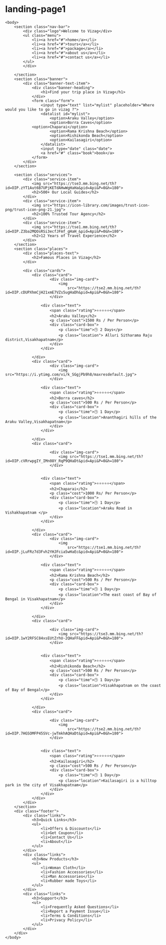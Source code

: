 # landing-page1
<!DOCTYPE html>
<html lang="en">

<head>
    <meta charset="UTF-8" />
    <meta http-equiv="X-UA-Compatible" content="IE=edge" />
    <meta name="viewport" content="width=device-width, initial-scale=1.0" />
    <link rel="stylesheet" href="style.css" />
    <title>Tourism</title>
</head>

<body>

    <body>
        <section class="nav-bar">
            <div class="logo">Welcome to Vizag</div>
            <ul class="menu">
                <li><a href="#">home</a></li>
                <li><a href="#">tours</a></li>
                <li><a href="#">package</a></li>
                <li><a href="#">about us</a></li>
                <li><a href="#">contact us</a></li>
            </ul>
            </div>

        </section>
        <section class="banner">
            <div class="banner-text-item">
                <div class="banner-heading">
                    <h1>Find your trip place in Vizag</h1>
                </div>
                <form class="form">
                    <input type="text" list="mylist" placeholder="Where would you like to go in vizag ?">
                    <datalist id="mylist">
                        <option>Araku Valley</option>
                        <option>Borra Caves</option>
				<option>Chaparai</option>
                        <option>Rama Krishna Beach</option>
                        <option>Rishikonda Beach</option>
                        <option>Kailasagiri</option>
                    </datalist>
                    <input type="date" class="date">
                    <a href="#" class="book">book</a>
                </form>
            </div>
        </section>

        <section class="services">
            <div class="service-item">
                <img src="https://tse3.mm.bing.net/th?id=OIP.zYT1Aut6B7UPjKETdAHwWgHaHa&pid=Api&P=0&h=180">
                <h2>500+ Our Local Guides</h2>
            </div>
            <div class="service-item">
                <img src="https://icon-library.com/images/trust-icon-png/trust-icon-png-21.jpg">
                <h2>100% Trusted Tour Agency</h2>
            </div>
            <div class="service-item">
                <img src="https://tse1.mm.bing.net/th?id=OIP.Z3ba2MQOsRSi3ecfJFmf_gHaH_&pid=Api&P=0&h=180">
                <h2>12 Years of Travel Experience</h2>
            </div>
        </section>
        <section class="places">
            <div class="places-text">
                <h2>Famous Places in Vizag</h2>
            </div>

            <div class="cards">
                <div class="card">
                        <div class="img-card">
                            <img
                                src="https://tse2.mm.bing.net/th?id=OIP.cDUPXhmCjH21xmE7VZs5ugHaDh&pid=Api&P=0&h=180">
                        </div>

                    <div class="text">
                        <span class="rating">⭐⭐⭐⭐⭐</span>
                        <h2>Araku Valley</h2>
                        <p class="cost">1500 Rs / Per Person</p>
                        <div class="card-box">
                            <p class="time">🕓 2 Days</p>
                            <p class="location"> Alluri Sitharama Raju district,Visakhapatnam</p>
                        </div>
                    </div>

                </div>
                <div class="card">
                        <div class="img-card">
                            <img src="https://i.ytimg.com/vi/k_SGgjPb9h8/maxresdefault.jpg">
                        </div>

                    <div class="text">
                        <span class="rating">⭐⭐⭐⭐⭐</span>
                        <h2>Borra caves</h2>
                        <p class="cost">500 Rs / Per Person</p>
                        <div class="card-box">
                            <p class="time">🕓 1 Day</p>
                            <p class="location">Ananthagiri hills of the Araku Valley,Visakhapatnam</p>
                        </div>
                    </div>

                </div>
                <div class="card">
                   
                        <div class="img-card">
                            <img src="https://tse1.mm.bing.net/th?id=OIP.cVRrwpgIY_IMn08Y_RqP9QHaDt&pid=Api&P=0&h=180">
                        </div>
                    

                    <div class="text">
                        <span class="rating">⭐⭐⭐⭐⭐</span>
                        <h2>Chaparai</h2>
                        <p class="cost">1000 Rs/ Per Person</p>
                        <div class="card-box">
                            <p class="time">🕓 1 Day</p>
                            <p class="location">Araku Road in Vishakhapatnam </p>
                        </div>
                    </div>

                </div>
                <div class="card">
                        <div class="img-card">
                            <img
                                src="https://tse1.mm.bing.net/th?id=OIP.jLuFRz7d3Fvh2YHJFcia5wHaEc&pid=Api&P=0&h=180">
                        </div>

                    <div class="text">
                        <span class="rating">⭐⭐⭐⭐⭐</span>
                        <h2>Rama Krishna Beach</h2>
                        <p class="cost">500 Rs / Per Person</p>
                        <div class="card-box">
                            <p class="time">🕓 1 Day</p>
                            <p class="location">The east coast of Bay of Bengal in Visakhapatnam</p>
                        </div>
                    </div>

                </div>
                <div class="card">
                    
                        <div class="img-card">
                            <img src="https://tse3.mm.bing.net/th?id=OIP.1wY2RFSC84xsEUtZrhU-2QHaFF&pid=Api&P=0&h=180">
                        </div>
                   

                    <div class="text">
                        <span class="rating">⭐⭐⭐⭐⭐</span>
                        <h2>Rishikonda Beach</h2>
                        <p class="cost">500 Rs / Per Person</p>
                        <div class="card-box">
                            <p class="time">🕓 1 Day</p>
                            <p class="location">Visakhapatnam on the coast of Bay of Bengal</p>
                        </div>
                    </div>

                </div>
                <div class="card">
                   
                        <div class="img-card">
                            <img
                                src="https://tse2.mm.bing.net/th?id=OIP.7HGSOMFP45SVc-jwTmkhAQHaDt&pid=Api&P=0&h=180">
                        </div>
                   

                    <div class="text">
                        <span class="rating">⭐⭐⭐⭐⭐</span>
                        <h2>Kailasagiri</h2>
                        <p class="cost">500 Rs / Per Person</p>
                        <div class="card-box">
                            <p class="time">🕓 1 Day</p>
                            <p class="location">Kailasagiri is a hilltop park in the city of Visakhapatnam</p>
                        </div>
                    </div>
                </div>
            </div>
        </section>
        <div class="footer">
            <div class="links">
                <h3>Quick Links</h3>
                <ul>
                    <li>Offers & Discounts</li>
                    <li>Get Coupon</li>
                    <li>Contact Us</li>
                    <li>About</li>
                </ul>
            </div>
            <div class="links">
                <h3>New Products</h3>
                <ul>
                    <li>Woman Cloth</li>
                    <li>Fashion Accessories</li>
                    <li>Man Accessories</li>
                    <li>Rubber made Toys</li>
                </ul>
            </div>
            <div class="links">
                <h3>Support</h3>
                <ul>
                    <li>Frequently Asked Questions</li>
                    <li>Report a Payment Issue</li>
                    <li>Terms & Conditions</li>
                    <li>Privacy Policy</li>
                </ul>
            </div>
        </div>
    </body>

</html>
</body>

</html>  
